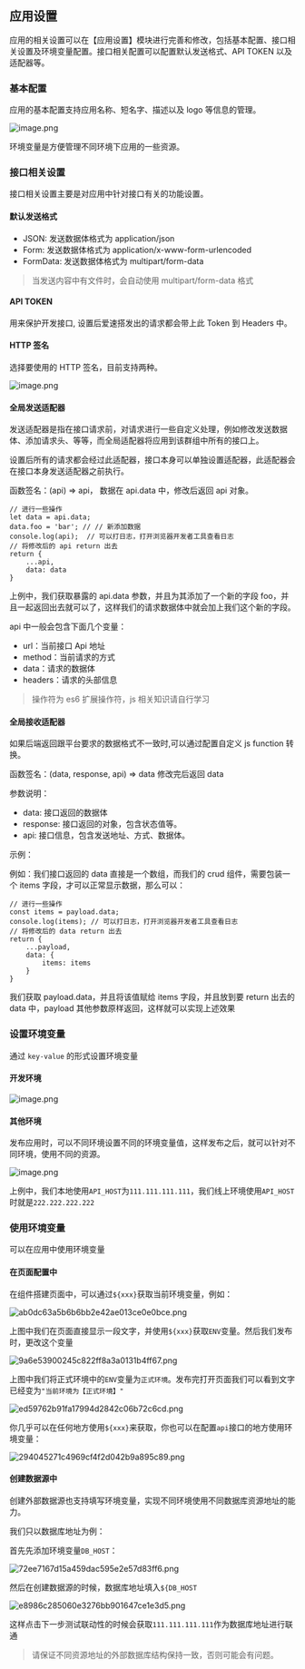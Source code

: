 ## 应用设置

应用的相关设置可以在【应用设置】模块进行完善和修改，包括基本配置、接口相关设置及环境变量配置。接口相关配置可以配置默认发送格式、API TOKEN 以及适配器等。

### 基本配置

应用的基本配置支持应用名称、短名字、描述以及 logo 等信息的管理。

![image.png](https://bce.bdstatic.com/doc/bce-doc/ISUDA/image_c5a081a.png)

环境变量是方便管理不同环境下应用的一些资源。

### 接口相关设置

接口相关设置主要是对应用中针对接口有关的功能设置。

#### 默认发送格式

- JSON: 发送数据体格式为 application/json
- Form: 发送数据体格式为 application/x-www-form-urlencoded
- FormData: 发送数据体格式为 multipart/form-data

> 当发送内容中有文件时，会自动使用 multipart/form-data 格式

#### API TOKEN

用来保护开发接口, 设置后爱速搭发出的请求都会带上此 Token 到 Headers 中。

#### HTTP 签名

选择要使用的 HTTP 签名，目前支持两种。

![image.png](https://bce.bdstatic.com/doc/bce-doc/ISUDA/image_3af9c29.png)

#### 全局发送适配器

发送适配器是指在接口请求前，对请求进行一些自定义处理，例如修改发送数据体、添加请求头、等等，而全局适配器将应用到该群组中所有的接口上。

设置后所有的请求都会经过此适配器，接口本身可以单独设置适配器，此适配器会在接口本身发送适配器之前执行。

函数签名：(api) => api， 数据在 api.data 中，修改后返回 api 对象。

```
// 进行一些操作
let data = api.data;
data.foo = 'bar'; // // 新添加数据
console.log(api);  // 可以打日志，打开浏览器开发者工具查看日志
// 将修改后的 api return 出去
return {
    ...api,
    data: data
}
```

上例中，我们获取暴露的 api.data 参数，并且为其添加了一个新的字段 foo，并且一起返回出去就可以了，这样我们的请求数据体中就会加上我们这个新的字段。

api 中一般会包含下面几个变量：

- url：当前接口 Api 地址
- method：当前请求的方式
- data：请求的数据体
- headers：请求的头部信息

> 操作符为 es6 扩展操作符，js 相关知识请自行学习

#### 全局接收适配器

如果后端返回跟平台要求的数据格式不一致时,可以通过配置自定义 js function 转换。

函数签名：(data, response, api) => data 修改完后返回 data

参数说明：

- data: 接口返回的数据体
- response: 接口返回的对象，包含状态值等。
- api: 接口信息，包含发送地址、方式、数据体。

示例：

例如：我们接口返回的 data 直接是一个数组，而我们的 crud 组件，需要包装一个 items 字段，才可以正常显示数据，那么可以：

```
// 进行一些操作
const items = payload.data;
console.log(items); // 可以打日志，打开浏览器开发者工具查看日志
// 将修改后的 data return 出去
return {
    ...payload,
    data: {
        items: items
    }
}
```

我们获取 payload.data，并且将该值赋给 items 字段，并且放到要 return 出去的 data 中，payload 其他参数原样返回，这样就可以实现上述效果

### 设置环境变量

通过 `key-value` 的形式设置环境变量

#### 开发环境

![image.png](https://bce.bdstatic.com/doc/bce-doc/ISUDA/image_f1b836b.png)

#### 其他环境

发布应用时，可以不同环境设置不同的环境变量值，这样发布之后，就可以针对不同环境，使用不同的资源。

![image.png](https://bce.bdstatic.com/doc/bce-doc/ISUDA/image_14d87da.png)

上例中，我们本地使用`API_HOST`为`111.111.111.111`，我们线上环境使用`API_HOST`时就是`222.222.222.222`

### 使用环境变量

可以在应用中使用环境变量

#### 在页面配置中

在组件搭建页面中，可以通过`${xxx}`获取当前环境变量，例如：

![ab0dc63a5b6b6bb2e42ae013ce0e0bce.png](https://bce.bdstatic.com/doc/bce-doc/ISUDA/ab0dc63a5b6b6bb2e42ae013ce0e0bce_ab0dc63.png)

上图中我们在页面直接显示一段文字，并使用`${xxx}`获取`ENV`变量。然后我们发布时，更改这个变量

![9a6e53900245c822ff8a3a0131b4ff67.png](https://bce.bdstatic.com/doc/bce-doc/ISUDA/9a6e53900245c822ff8a3a0131b4ff67_9a6e539.png)

上图中我们将正式环境中的`ENV`变量为`正式环境`。发布完打开页面我们可以看到文字已经变为`"当前环境为【正式环境】"`

![ed59762b91fa17994d2842c06b72c6cd.png](https://bce.bdstatic.com/doc/bce-doc/ISUDA/ed59762b91fa17994d2842c06b72c6cd_ed59762.png)

你几乎可以在任何地方使用`${xxx}`来获取，你也可以在配置`api`接口的地方使用环境变量：

![294045271c4969cf4f2d042b9a895c89.png](https://bce.bdstatic.com/doc/bce-doc/ISUDA/294045271c4969cf4f2d042b9a895c89_2940452.png)

#### 创建数据源中

创建外部数据源也支持填写环境变量，实现不同环境使用不同数据库资源地址的能力。

我们只以数据库地址为例：

首先先添加环境变量`DB_HOST`：

![72ee7167d15a459dac595e2e57d83ff6.png](https://bce.bdstatic.com/doc/bce-doc/ISUDA/72ee7167d15a459dac595e2e57d83ff6_72ee716.png)

然后在创建数据源的时候，数据库地址填入`${DB_HOST`

![e8986c285060e3276bb901647ce1e3d5.png](https://bce.bdstatic.com/doc/bce-doc/ISUDA/e8986c285060e3276bb901647ce1e3d5_e8986c2.png)

这样点击下一步测试联动性的时候会获取`111.111.111.111`作为数据库地址进行联通

> 请保证不同资源地址的外部数据库结构保持一致，否则可能会有问题。
